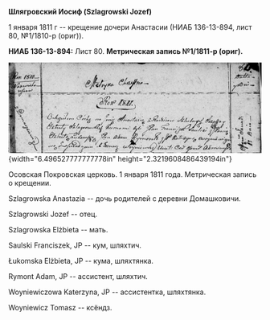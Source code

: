 **Шлягровский Иосиф (Szlagrowski Jozef)**

1 января 1811 г -- крещение дочери Анастасии (НИАБ 136-13-894, лист 80,
№1/1810-р (ориг)).

**НИАБ 136-13-894:** Лист 80. **Метрическая запись №1/1811-р (ориг).**

![](./media/630eb6a1b7cd69598e66092aa051747d1ac0e0dd.png){width="6.496527777777778in"
height="2.3219608486439194in"}

Осовская Покровская церковь. 1 января 1811 года. Метрическая запись о
крещении.

Szlagrowska Anastazia -- дочь родителей с деревни Домашковичи.

Szlagrowski Jozef -- отец.

Szlagrowska Elżbieta -- мать.

Saulski Franciszek, JP -- кум, шляхтич.

Łukomska Elżbieta, JP -- кума, шляхтянка.

Rymont Adam, JP -- ассистент, шляхтич.

Woyniewiczowa Katerzyna, JP -- ассистентка, шляхтянка.

Woyniewicz Tomasz -- ксёндз.
